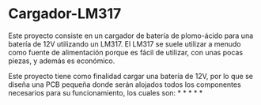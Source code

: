 # Cargador-LM317
Este proyecto consiste en un cargador de batería de plomo-ácido para una batería de 12V utilizando un LM317. El LM317 se suele utilizar a menudo como fuente de alimentación porque es fácil de utilizar, con unas pocas piezas, y además es económico.

Este proyecto tiene como finalidad cargar una batería de 12V, por lo que se diseña una PCB pequeña donde serán alojados todos los componentes necesarios para su funcionamiento, los cuales son:
*
*
*
*
*
